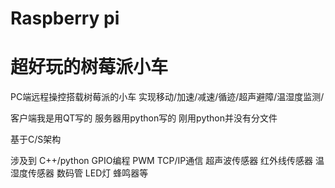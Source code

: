 # Raspberry pi
# 超好玩的树莓派小车
PC端远程操控搭载树莓派的小车  实现移动/加速/减速/循迹/超声避障/温湿度监测/

客户端我是用QT写的 服务器用python写的 刚用python并没有分文件

基于C/S架构

涉及到 C++/python  GPIO编程 PWM TCP/IP通信 超声波传感器  红外线传感器  温湿度传感器 数码管 LED灯 蜂鸣器等
